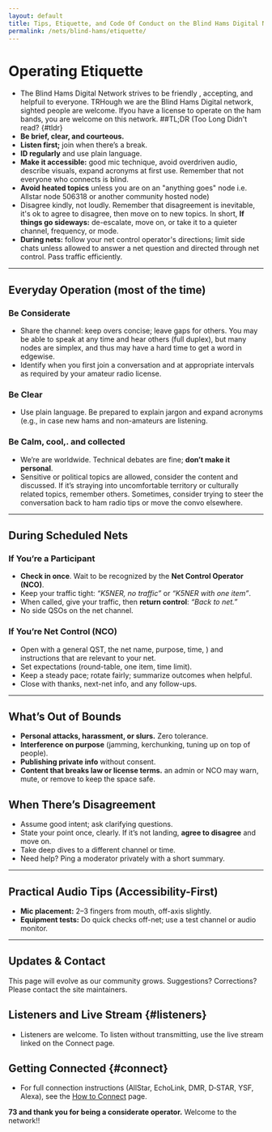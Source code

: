 ```yaml
---
layout: default
title: Tips, Etiquette, and Code Of Conduct on the Blind Hams Digital Network
permalink: /nets/blind-hams/etiquette/
---
```


# Operating Etiquette
- The Blind Hams Digital Network strives to be friendly , accepting, and helpfuil to everyone. TRHough we are the Blind Hams Digital network, sighted people are welcome.  Ifyou have a license to operate on the ham bands, you are welcome on this network.
##TL;DR (Too Long Didn't read? {#tldr}
- **Be brief, clear, and courteous.**
- **Listen first;** join when there’s a break.
- **ID regularly** and use plain language.
- **Make it accessible:** good mic technique, avoid overdriven audio, describe visuals, expand acronyms at first use. Remember that not everyone who connects is blind.
- **Avoid heated topics** unless you are on an "anything goes" node i.e. Allstar node 506318 or another community hosted node)
- Disagree kindly, not loudly. Remember that disagreement is inevitable, it's ok to agree to disagree, then move on to new topics. In short, **If things go sideways:** de-escalate, move on, or take it to a quieter channel, frequency, or mode.
- **During nets:** follow your net control operator's directions; limit side chats unless allowed to answer a net question and directed through net control. Pass traffic efficiently.

---

## Everyday Operation (most of the time)
### Be Considerate
- Share the channel: keep overs concise; leave gaps for others. You may be able to speak at any time and hear others (full duplex), but many nodes are simplex, and thus may have a hard time to get a word in edgewise.
- Identify when you first join a conversation and at appropriate intervals as required  by your amateur radio license.

### Be Clear
- Use plain language. Be prepared to explain jargon and expand acronyms (e.g., in case new hams and non-amateurs are listening.

### Be Calm, cool,. and collected
- We’re are worldwide. Technical debates are fine; **don’t make it personal**.
- Sensitive or political topics are allowed, consider the content and discussed. If it’s straying into uncomfortable territory or culturally related topics, remember others. Sometimes, consider trying to steer the conversation back to ham radio tips or move the convo elsewhere.

---

## During Scheduled Nets

### If You’re a Participant
- **Check in once**. Wait to be recognized by the **Net Control Operator (NCO)**.
- Keep your traffic tight: *“K5NER, no traffic”* or *“K5NER with one item”*.
- When called, give your traffic, then **return control**: *“Back to net.”*
- No side QSOs on the net channel.

### If You’re Net Control (NCO)
- Open with a general QST, the net name, purpose, time, ) and instructions that are relevant to your net.
- Set expectations (round-table, one item, time limit).
- Keep a steady pace; rotate fairly; summarize outcomes when helpful.
- Close with thanks, next-net info, and any follow-ups.

---

## What’s Out of Bounds

- **Personal attacks, harassment, or slurs.** Zero tolerance.
- **Interference on purpose** (jamming, kerchunking, tuning up on top of people).
- **Publishing private info** without consent.
- **Content that breaks law or license terms.** 
an admin or NCO may warn, mute, or remove to keep the space safe.

## When There’s Disagreement

- Assume good intent; ask clarifying questions.
- State your point once, clearly. If it’s not landing, **agree to disagree** and move on.
- Take deep dives to a different channel or time.
- Need help? Ping a moderator privately with a short summary.

---

## Practical Audio Tips (Accessibility-First)

- **Mic placement:** 2–3 fingers from mouth, off-axis slightly.
- **Equipment tests:** Do quick checks off-net; use a test channel or audio monitor.

---

## Updates & Contact

This page will evolve as our community grows. Suggestions? Corrections? Please contact the site maintainers.

## Listeners and Live Stream {#listeners}
- Listeners are welcome. To listen without transmitting, use the live stream linked on the Connect page.

## Getting Connected {#connect}
- For full connection instructions (AllStar, EchoLink, DMR, D‑STAR, YSF, Alexa), see the
  <a href="/nets/blind-hams/connect/">How to Connect</a> page.

**73 and thank you for being a considerate operator.** Welcome to the network!!
